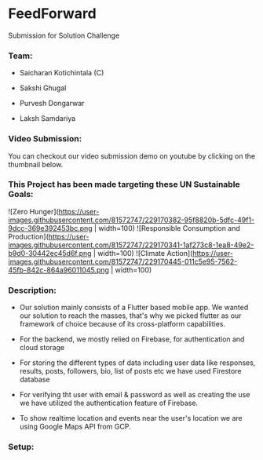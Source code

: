 # FeedForward

Submission for Solution Challenge

### Team:

* Saicharan Kotichintala (C)

* Sakshi Ghugal

* Purvesh Dongarwar

* Laksh Samdariya

### Video Submission:
You can checkout our video submission demo on youtube by clicking on the thumbnail below.

### This Project has been made targeting these UN Sustainable Goals:
![Zero Hunger](https://user-images.githubusercontent.com/81572747/229170382-95f8820b-5dfc-49f1-9dcc-369e392453bc.png | width=100)
![Responsible Consumption and Production](https://user-images.githubusercontent.com/81572747/229170341-1af273c8-1ea8-49e2-b9d0-30442ec45d6f.png | width=100)
![Climate Action](https://user-images.githubusercontent.com/81572747/229170445-011c5e95-7562-45fb-842c-864a96011045.png | width=100)


### Description:
* Our solution mainly consists of a Flutter based mobile app. We wanted our solution to reach the masses, that's why we picked flutter as our framework of choice because of its cross-platform capabilities.

* For the backend, we mostly relied on Firebase, for authentication and cloud storage

* For storing the different types of data including user data like responses, results, posts, followers, bio, list of posts etc we have used Firestore database

* For verifying tht user with email & password as well as creating the use we have utilized the authentication feature of Firebase.

* To show realtime location and events near the user's location we are using Google Maps API from GCP.

### Setup:

